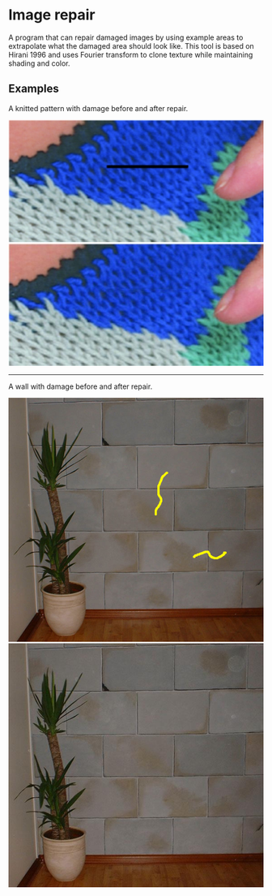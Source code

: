 # Image repair

A program that can repair damaged images by using example areas to extrapolate
what the damaged area should look like. This tool is based on Hirani 1996 and
uses Fourier transform to clone texture while maintaining shading and color.

## Examples

A knitted pattern with damage before and after repair.

![A knitted pattern with damage](/examples/ex1.jpg)
![The repaired knitted pattern](/examples/ex1_repaired.jpg)

---

A wall with damage before and after repair.

![A wall with damage](/examples/ex2.jpg)
![The repaired wall](/examples/ex2_repaired.jpg)
